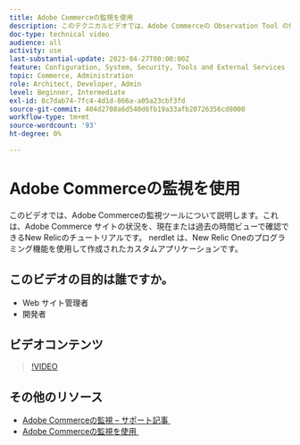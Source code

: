 ```yaml
---
title: Adobe Commerceの監視を使用
description: このテクニカルビデオでは、Adobe Commerceの Observation Tool の使用方法を説明します。
doc-type: technical video
audience: all
activity: use
last-substantial-update: 2023-04-27T00:00:00Z
feature: Configuration, System, Security, Tools and External Services
topic: Commerce, Administration
role: Architect, Developer, Admin
level: Beginner, Intermediate
exl-id: 8c7dab74-7fc4-4d1d-866a-a05a23cbf3fd
source-git-commit: 404d2708a6d540d6fb19a33afb20726356cd8000
workflow-type: tm+mt
source-wordcount: '93'
ht-degree: 0%

---
```


# Adobe Commerceの監視を使用

このビデオでは、Adobe Commerceの監視ツールについて説明します。これは、Adobe Commerce サイトの状況を、現在または過去の時間ビューで確認できるNew Relicのチュートリアルです。 nerdlet は、New Relic Oneのプログラミング機能を使用して作成されたカスタムアプリケーションです。

## このビデオの目的は誰ですか。

- Web サイト管理者
- 開発者

## ビデオコンテンツ

>[!VIDEO](https://video.tv.adobe.com/v/3410749?quality=12&learn=on&captions=jpn)

## その他のリソース

- [Adobe Commerceの監視 – サポート記事 &#x200B;](https://experienceleague.adobe.com/docs/commerce-knowledge-base/kb/support-tools/observation/observation-adobe-commerce-overview.html?lang=ja&)
- [Adobe Commerceの監視を使用 &#x200B;](https://experienceleague.adobe.com/docs/commerce-operations/tools/observation-for-adobe-commerce/intro.html?lang=ja)
